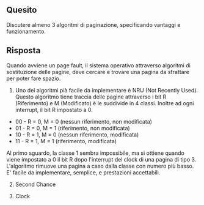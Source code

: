 ## Quesito 

Discutere almeno 3 algoritmi di paginazione, specificando vantaggi e funzionamento.

## Risposta

Quando avviene un page fault, il sistema operativo attraverso algoritmi di sostituzione delle pagine, deve cercare e trovare una pagina da sfrattare per poter fare spazio.

1. Uno dei algoritmi pià facile da implementare è NRU (Not Recently Used). Questo algoritmo tiene traccia delle pagine attraverso i bit R (Riferimento) e M (Modificato)
è le suddivide in 4 classi. Inoltre ad ogni interrupt, il bit R impostato a 0. 

- 00 - R = 0, M = 0 (nessun riferimento, non modificata)
- 01 - R = 0, M = 1 (riferimento, non modificata)
- 10 - R = 1, M = 0 (nessun riferimento, modificata)
- 11 - R = 1, M = 1 (riferimento, modificata)

Al primo sguardo, la classe 1 sembra impossibile, ma si ottiene quando viene impostato a 0 il bit R dopo l'interrupt del clock di una pagina di tipo 3.
L'algoritmo rimuove una pagina a caso dalla classe con numero più basso. E' facile da implementare, semplice, e prestazioni accettabili.

2. Second Chance

3. Clock

